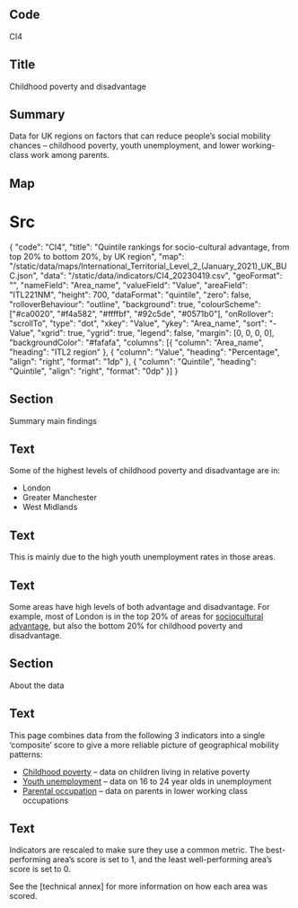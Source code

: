 ## Code
CI4

## Title
Childhood poverty and disadvantage

## Summary
Data for UK regions on factors that can reduce people’s social mobility chances – childhood poverty, youth unemployment, and lower working-class work among parents.

## Map
# Src
{ "code": "CI4", "title": "Quintile rankings for socio-cultural advantage, from top 20% to bottom 20%, by UK region", "map": "/static/data/maps/International_Territorial_Level_2_(January_2021)_UK_BUC.json", "data": "/static/data/indicators/CI4_20230419.csv", "geoFormat": "", "nameField": "Area_name", "valueField": "Value", "areaField": "ITL221NM", "height": 700, "dataFormat": "quintile", "zero": false, "rolloverBehaviour": "outline", "background": true, "colourScheme": ["#ca0020", "#f4a582", "#ffffbf", "#92c5de", "#0571b0"], "onRollover": "scrollTo", "type": "dot", "xkey": "Value", "ykey": "Area_name", "sort": "-Value", "xgrid": true, "ygrid": true, "legend": false, "margin": [0, 0, 0, 0], "backgroundColor": "#fafafa", "columns": [{ "column": "Area_name", "heading": "ITL2 region" }, { "column": "Value", "heading": "Percentage", "align": "right", "format": "1dp" }, { "column": "Quintile", "heading": "Quintile", "align": "right", "format": "0dp" }] }

## Section
Summary main findings

## Text
Some of the highest levels of childhood poverty and disadvantage are in:

<ul class="govuk-list">
  <li>London</li>
<li>Greater Manchester</li>
<li>West Midlands</li>
</ul>

## Text
This is mainly due to the high youth unemployment rates in those areas.

## Text
Some areas have high levels of both advantage and disadvantage. For example, most of London is in the top 20% of areas for <a href="/drivers_of_social_mobility/composite_indices/socio-cultural_advantage" class="govuk-link">sociocultural advantage</a>, but also the bottom 20% for childhood poverty and disadvantage.

## Section
About the data

## Text
This page combines data from the following 3 indicators into a single ‘composite’ score to give a more reliable picture of geographical mobility patterns:

<ul class="govuk-list list-disc">
    <li><a href="/drivers_of_social_mobility/conditions_of_childhood/childhood_poverty" class="govuk-link">Childhood poverty</a> – data on children living in relative poverty</li>
    <li><a href="/drivers_of_social_mobility/work_opportunities_for_young_people/youth_unemployment" class="govuk-link">Youth unemployment</a> – data on 16 to 24 year olds in unemployment</li>
    <li><a href="/drivers_of_social_mobility/conditions_of_childhood/distribution_of_parental_occupation" class="govuk-link">Parental occupation</a> – data on parents in lower working class occupations</li>
</ul>

## Text
Indicators are rescaled to make sure they use a common metric. The best-performing area’s score is set to 1, and the least well-performing area’s score is set to 0.<br> 

See the [technical annex] for more information on how each area was scored. 
